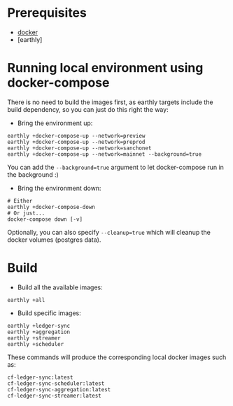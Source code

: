 # Prerequisites

* [docker]
* [earthly]

# Running local environment using docker-compose

There is no need to build the images first, as earthly targets include the build dependency, so you can just do this right the way:

* Bring the environment up:
```
earthly +docker-compose-up --network=preview
earthly +docker-compose-up --network=preprod
earthly +docker-compose-up --network=sanchonet
earthly +docker-compose-up --network=mainnet --background=true
```
You can add the `--background=true` argument to let docker-compose run in the background :)
* Bring the environment down:
```
# Either
earthly +docker-compose-down
# Or just...
docker-compose down [-v]
```
Optionally, you can also specify `--cleanup=true` which will cleanup the docker volumes (postgres data).

# Build

* Build all the available images:
```
earthly +all
```
* Build specific images:
```
earthly +ledger-sync
earthly +aggregation
earthly +streamer
earthly +scheduler
```

These commands will produce the corresponding local docker images such as:
```
cf-ledger-sync:latest
cf-ledger-sync-scheduler:latest
cf-ledger-sync-aggregation:latest
cf-ledger-sync-streamer:latest
```

[earhly]: https://docs.earthly.dev/install
[docker]: https://docs.docker.com/get-docker/
